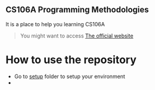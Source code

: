CS106A Programming Methodologies
---
It is a place to help you learning CS106A
> You might want to access [The official website](https://web.stanford.edu/class/cs106a/)


# How to use the repository
- Go to [setup](setup/README.md) folder to setup your environment
- 
